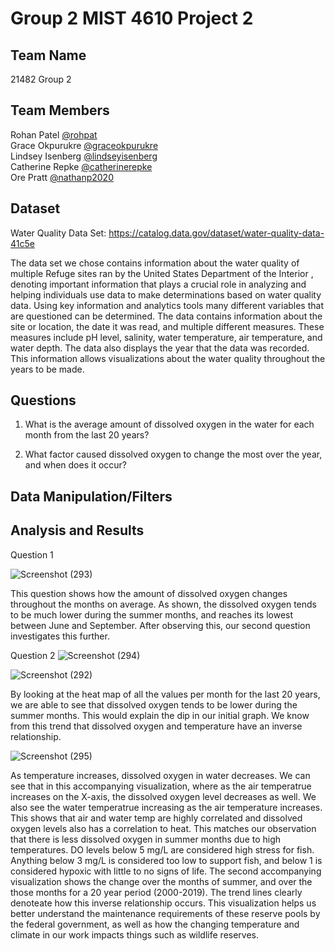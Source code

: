# Group 2 MIST 4610 Project 2




## Team Name
21482 Group 2

## Team Members
Rohan Patel [@rohpat](https://github.com/rohpat)  <br>
Grace Okpurukre  [@graceokpurukre](https://github.com/graceokpurukre) <br>
Lindsey Isenberg [@lindseyisenberg](https://github.com/lindseyisenberg)  <br>
Catherine Repke  [@catherinerepke](https://github.com/catherinerepke) <br> 
Ore Pratt [@nathanp2020](https://github.com/nathanp2020) <br> 
## Dataset

Water Quality Data Set: https://catalog.data.gov/dataset/water-quality-data-41c5e

The data set we chose contains information about the water quality of multiple Refuge sites ran by the United States Department of the Interior , denoting important information that plays a crucial role in analyzing and helping individuals use data to make determinations based on water quality data. Using key information and analytics tools many different variables that are questioned can be determined.  The data contains information about the site or location, the date it was read, and multiple different measures. These measures include pH level, salinity, water temperature, air temperature, and water depth. The data also displays the year that the data was recorded. This information allows visualizations about the water quality throughout the years to be made. 

## Questions
1. What is the average amount of dissolved oxygen in the water for each month from the last 20 years?


2. What factor caused dissolved oxygen to change the most over the year, and when does it occur?

## Data Manipulation/Filters


## Analysis and Results

Question 1

![Screenshot (293)](https://github.com/nathanp2020/SP-24-MIST4610-Group2-Project2/assets/148779254/b58c8464-28ef-42a8-95f2-a04e7f585f1a)

This question shows how the amount of dissolved oxygen changes throughout the months on average. As shown, the dissolved oxygen tends to be much lower during the 
summer months, and reaches its lowest between June and September. After observing this, our second question investigates this further. 



Question 2
![Screenshot (294)](https://github.com/nathanp2020/SP-24-MIST4610-Group2-Project2/assets/148779254/6c3b8bf2-26ba-4989-a19d-848688ca2340)


![Screenshot (292)](https://github.com/nathanp2020/SP-24-MIST4610-Group2-Project2/assets/148779254/a10d00d0-9f70-46d8-8a1e-d622b987e1b1)

By looking at the heat map of all the values per month for the last 20 years, we are able 
to see that dissolved oxygen tends to be lower during the summer months. This would explain the dip in our initial graph. We know from this trend that dissolved oxygen and temperature have an inverse relationship.

![Screenshot (295)](https://github.com/nathanp2020/SP-24-MIST4610-Group2-Project2/assets/148779254/4d28b3a2-de1d-410b-b938-1a62ad724a84)

As temperature increases, dissolved oxygen in water decreases. We can see that in this accompanying visualization, where as the air temperatrue increases on the X-axis, the dissolved oxygen level decreases as well. We also see the water temperatrue increasing as the air temperature increases. This shows that air and water temp are highly correlated and dissolved oxygen levels also has a correlation to heat. This matches our observation that there is less dissolved oxygen in summer months due to high temperatures.
DO levels below 5 mg/L are considered high stress for fish. Anything below 3 mg/L is considered too low to support fish, and below 1 is considered hypoxic with little to no signs of life.
The second accompanying visualization shows the change over the months of summer, and over the those months for a 20 year period (2000-2019). The trend lines clearly denoteate how this inverse relationship occurs. This visualization helps us better understand the maintenance requirements of these reserve pools by the federal government, as well as how the changing temperature and climate in our work impacts things such as wildlife reserves. 
